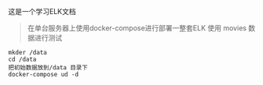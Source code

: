 这是一个学习ELK文档

> 在单台服务器上使用docker-compose进行部署一整套ELK
> 使用 movies 数据进行测试

```
mkder /data
cd /data
把初始数据放到/data 目录下
docker-compose ud -d
```
